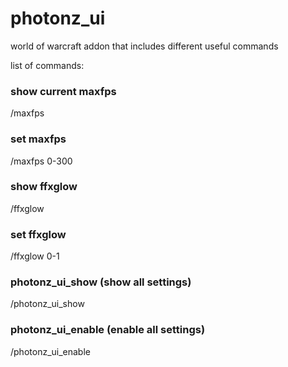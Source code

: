 # photonz_ui

world of warcraft addon that includes different useful commands

list of commands:

### show current maxfps
/maxfps 

### set maxfps
/maxfps 0-300

### show ffxglow
/ffxglow

### set ffxglow
/ffxglow 0-1

### photonz_ui_show (show all settings)

/photonz_ui_show

### photonz_ui_enable (enable all settings)

/photonz_ui_enable

